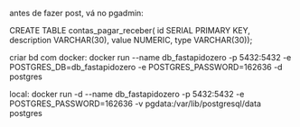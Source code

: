 antes de fazer post, vá no pgadmin:

CREATE TABLE contas_pagar_receber( id SERIAL PRIMARY KEY,
description VARCHAR(30),
value NUMERIC, type VARCHAR(30));

criar bd com docker:
docker run --name db_fastapidozero -p 5432:5432 -e POSTGRES_DB=db_fastapidozero -e POSTGRES_PASSWORD=162636 -d postgres

local:
docker run -d --name db_fastapidozero -p 5432:5432 -e POSTGRES_PASSWORD=162636 -v pgdata:/var/lib/postgresql/data postgres

